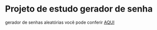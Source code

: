 # Projeto de estudo gerador de senha
 gerador de senhas aleatórias você pode conferir <a href="https://caiopradodesouza.github.io/gerador-de-senha/">AQUI</a>
